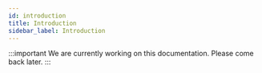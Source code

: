 ```yaml
---
id: introduction
title: Introduction
sidebar_label: Introduction
---
```


:::important
We are currently working on this documentation. Please come back later.
:::
